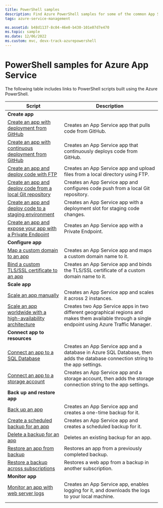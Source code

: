 ```yaml
---
title: PowerShell samples
description: Find Azure PowerShell samples for some of the common App Service scenarios. Learn how to automate your App Service deployment or management tasks.
tags: azure-service-management

ms.assetid: b48d1137-8c04-46e0-b430-101e07d7e470
ms.topic: sample
ms.date: 12/06/2022
ms.custom: mvc, devx-track-azurepowershell
---
```

# PowerShell samples for Azure App Service

The following table includes links to PowerShell scripts built using the Azure PowerShell.

| Script | Description |
|-|-|
|**Create app**||
| [Create an app with deployment from GitHub](./scripts/powershell-deploy-github.md?toc=%2fpowershell%2fmodule%2ftoc.json)| Creates an App Service app that pulls code from GitHub. |
| [Create an app with continuous deployment from GitHub](./scripts/powershell-continuous-deployment-github.md?toc=%2fpowershell%2fmodule%2ftoc.json)| Creates an App Service app that continuously deploys code from GitHub. |
| [Create an app and deploy code with FTP](./scripts/powershell-deploy-ftp.md?toc=%2fpowershell%2fmodule%2ftoc.json) | Creates an App Service app and upload files from a local directory using FTP. |
| [Create an app and deploy code from a local Git repository](./scripts/powershell-deploy-local-git.md?toc=%2fpowershell%2fmodule%2ftoc.json) | Creates an App Service app and configures code push from a local Git repository. |
| [Create an app and deploy code to a staging environment](./scripts/powershell-deploy-staging-environment.md?toc=%2fpowershell%2fmodule%2ftoc.json) | Creates an App Service app with a deployment slot for staging code changes. |
|  [Create an app and expose your app with a Private Endpoint](./scripts/powershell-deploy-private-endpoint.md?toc=%2fpowershell%2fmodule%2ftoc.json) | Creates an App Service app with a Private Endpoint. |
|**Configure app**||
| [Map a custom domain to an app](./scripts/powershell-configure-custom-domain.md?toc=%2fpowershell%2fmodule%2ftoc.json)| Creates an App Service app and maps a custom domain name to it. |
| [Bind a custom TLS/SSL certificate to an app](./scripts/powershell-configure-ssl-certificate.md?toc=%2fpowershell%2fmodule%2ftoc.json)| Creates an App Service app and binds the TLS/SSL certificate of a custom domain name to it. |
|**Scale app**||
| [Scale an app manually](./scripts/powershell-scale-manual.md?toc=%2fpowershell%2fmodule%2ftoc.json) | Creates an App Service app and scales it across 2 instances. |
| [Scale an app worldwide with a high-availability architecture](./scripts/powershell-scale-high-availability.md?toc=%2fpowershell%2fmodule%2ftoc.json) | Creates two App Service apps in two different geographical regions and makes them available through a single endpoint using Azure Traffic Manager. |
|**Connect app to resources**||
| [Connect an app to a SQL Database](./scripts/powershell-connect-to-sql.md?toc=%2fpowershell%2fmodule%2ftoc.json)| Creates an App Service app and a database in Azure SQL Database, then adds the database connection string to the app settings. |
| [Connect an app to a storage account](./scripts/powershell-connect-to-storage.md?toc=%2fpowershell%2fmodule%2ftoc.json)| Creates an App Service app and a storage account, then adds the storage connection string to the app settings. |
|**Back up and restore app**||
| [Back up an app](./scripts/powershell-backup-onetime.md?toc=%2fpowershell%2fmodule%2ftoc.json) | Creates an App Service app and creates a one-time backup for it. |
| [Create a scheduled backup for an app](./scripts/powershell-backup-scheduled.md?toc=%2fpowershell%2fmodule%2ftoc.json) | Creates an App Service app and creates a scheduled backup for it. |
| [Delete a backup for an app](./scripts/powershell-backup-delete.md?toc=%2fpowershell%2fmodule%2ftoc.json) | Deletes an existing backup for an app. |
| [Restore an app from backup](./scripts/powershell-backup-restore.md?toc=%2fpowershell%2fmodule%2ftoc.json) | Restores an app from a previously completed backup. |
| [Restore a backup across subscriptions](./scripts/powershell-backup-restore-diff-sub.md?toc=%2fpowershell%2fmodule%2ftoc.json) | Restores a web app from a backup in another subscription. |
|**Monitor app**||
| [Monitor an app with web server logs](./scripts/powershell-monitor.md?toc=%2fpowershell%2fmodule%2ftoc.json) | Creates an App Service app, enables logging for it, and downloads the logs to your local machine. |
| | |
